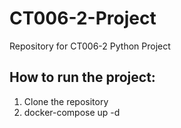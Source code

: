 # CT006-2-Project

Repository for CT006-2 Python Project

## How to run the project:

1. Clone the repository
2. docker-compose up -d
